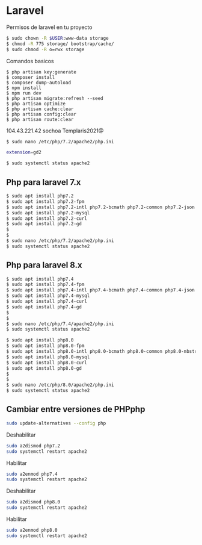 # Laravel

Permisos de laravel en tu proyecto

```bash
$ sudo chown -R $USER:www-data storage
$ chmod -R 775 storage/ bootstrap/cache/
$ sudo chmod -R o=rwx storage
```

Comandos basicos

```bashnpm run dev
$ php artisan key:generate
$ composer install
$ composer dump-autoload
$ npm install
$ npm run dev
$ php artisan migrate:refresh --seed
$ php artisan optimize
$ php artisan cache:clear
$ php artisan config:clear
$ php artisan route:clear
```


104.43.221.42
sochoa
Templaris2021@

```bash
$ sudo nano /etc/php/7.2/apache2/php.ini

extension=gd2

$ sudo systemctl status apache2
```

## Php para laravel 7.x

```bash
$ sudo apt install php7.2
$ sudo apt install php7.2-fpm
$ sudo apt install php7.2-intl php7.2-bcmath php7.2-common php7.2-json php7.2-mbstring openssl php7.2-xml
$ sudo apt install php7.2-mysql
$ sudo apt install php7.2-curl
$ sudo apt install php7.2-gd
$
$ 
$ sudo nano /etc/php/7.2/apache2/php.ini
$ sudo systemctl status apache2
```

## Php para laravel 8.x

```bash
$ sudo apt install php7.4
$ sudo apt install php7.4-fpm
$ sudo apt install php7.4-intl php7.4-bcmath php7.4-common php7.4-json php7.4-mbstring openssl php7.4-xml
$ sudo apt install php7.4-mysql
$ sudo apt install php7.4-curl
$ sudo apt install php7.4-gd
$
$ 
$ sudo nano /etc/php/7.4/apache2/php.ini
$ sudo systemctl status apache2
```

```bash
$ sudo apt install php8.0
$ sudo apt install php8.0-fpm
$ sudo apt install php8.0-intl php8.0-bcmath php8.0-common php8.0-mbstring openssl php8.0-xml
$ sudo apt install php8.0-mysql
$ sudo apt install php8.0-curl
$ sudo apt install php8.0-gd
$
$ 
$ sudo nano /etc/php/8.0/apache2/php.ini
$ sudo systemctl status apache2
```

## Cambiar entre versiones de PHPphp
```bash
sudo update-alternatives --config php
```

Deshabilitar
```bash
sudo a2dismod php7.2
sudo systemctl restart apache2
```

Habilitar
```bash
sudo a2enmod php7.4
sudo systemctl restart apache2
```

Deshabilitar
```bash
sudo a2dismod php8.0
sudo systemctl restart apache2
```

Habilitar
```bash
sudo a2enmod php8.0
sudo systemctl restart apache2
```